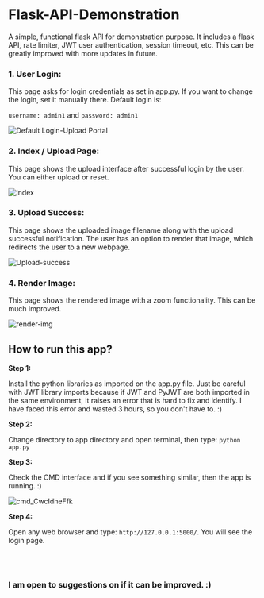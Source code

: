 # Flask-API-Demonstration
A simple, functional flask API for demonstration purpose. It includes a flask API, rate limiter, JWT user authentication, session timeout, etc. This can be greatly improved with more updates in future.
<h3>1. User Login:</h3>
<p>This page asks for login credentials as set in app.py. If you want to change the login, set it manually there. Default login is:</p>

```username: admin1``` and ```password: admin1```

![Default Login-Upload Portal](https://github.com/dasabhijeet/Flask-API-Demonstration/assets/143497155/ef4280fa-834a-451d-b8dc-930f5ebe8336)


<h3>2. Index / Upload Page:</h3>
<p>This page shows the upload interface after successful login by the user. You can either upload or reset.</p>

![index](https://github.com/dasabhijeet/Flask-API-Demonstration/assets/143497155/4929af4a-c7dd-4f6d-be0f-304d0d8760db)

<h3>3. Upload Success:</h3>
<p>This page shows the uploaded image filename along with the upload successful notification. The user has an option to render that image, which redirects the user to a new webpage.</p>

![Upload-success](https://github.com/dasabhijeet/Flask-API-Demonstration/assets/143497155/f954ca16-313c-49ee-8e54-e6b39b20fc90)

<h3>4. Render Image:</h3>
<p>This page shows the rendered image with a zoom functionality. This can be much improved.</p>

![render-img](https://github.com/dasabhijeet/Flask-API-Demonstration/assets/143497155/4d8ee4c4-4b1f-42c4-a943-9a2653ee2732)

<h2>How to run this app?</h2>
<strong>Step 1:</strong><p>Install the python libraries as imported on the app.py file. Just be careful with JWT library imports because if JWT and PyJWT are both imported in the same environment, it raises an error that is hard to fix and identify. I have faced this error and wasted 3 hours, so you don't have to. :) </p>

<strong>Step 2:</strong><p>Change directory to app directory and open terminal, then type: ```python app.py```</p>

<strong>Step 3:</strong><p>Check the CMD interface and if you see something similar, then the app is running. :)</p>
![cmd_CwcIdheFfk](https://github.com/dasabhijeet/Flask-API-Demonstration/assets/143497155/533426b1-62a0-4d4a-bddb-abe147301a93)

<strong>Step 4:</strong><p>Open any web browser and type: ```http://127.0.0.1:5000/```. You will see the login page.</p>

<br><br>
<h3>I am open to suggestions on if it can be improved. :)</h3>


